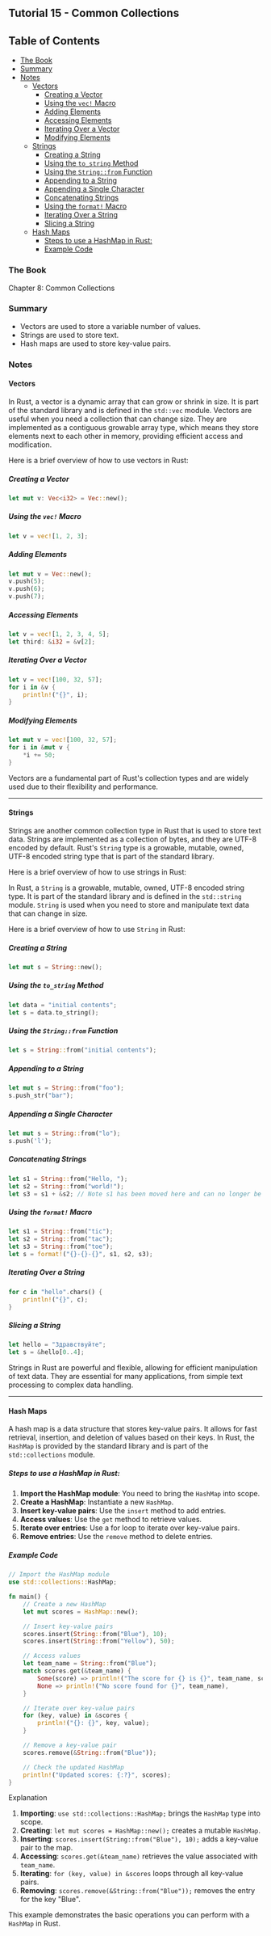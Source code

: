 ## Tutorial 15 - Common Collections

## Table of Contents

<!-- vim-markdown-toc GFM -->

* [The Book](#the-book)
* [Summary](#summary)
* [Notes](#notes)
    * [Vectors](#vectors)
        * [Creating a Vector](#creating-a-vector)
        * [Using the `vec!` Macro](#using-the-vec-macro)
        * [Adding Elements](#adding-elements)
        * [Accessing Elements](#accessing-elements)
        * [Iterating Over a Vector](#iterating-over-a-vector)
        * [Modifying Elements](#modifying-elements)
    * [Strings](#strings)
        * [Creating a String](#creating-a-string)
        * [Using the `to_string` Method](#using-the-to_string-method)
        * [Using the `String::from` Function](#using-the-stringfrom-function)
        * [Appending to a String](#appending-to-a-string)
        * [Appending a Single Character](#appending-a-single-character)
        * [Concatenating Strings](#concatenating-strings)
        * [Using the `format!` Macro](#using-the-format-macro)
        * [Iterating Over a String](#iterating-over-a-string)
        * [Slicing a String](#slicing-a-string)
    * [Hash Maps](#hash-maps)
        * [Steps to use a HashMap in Rust:](#steps-to-use-a-hashmap-in-rust)
        * [Example Code](#example-code)

<!-- vim-markdown-toc -->

### The Book

Chapter 8: Common Collections

### Summary

- Vectors are used to store a variable number of values.
- Strings are used to store text.
- Hash maps are used to store key-value pairs.

### Notes

#### Vectors

In Rust, a vector is a dynamic array that can grow or shrink in size. It is part of the standard library and is defined in the `std::vec` module. Vectors are useful when you need a collection that can change size. They are implemented as a contiguous growable array type, which means they store elements next to each other in memory, providing efficient access and modification.

Here is a brief overview of how to use vectors in Rust:

##### Creating a Vector

```rust
let mut v: Vec<i32> = Vec::new();
```

##### Using the `vec!` Macro

```rust
let v = vec![1, 2, 3];
```

##### Adding Elements

```rust
let mut v = Vec::new();
v.push(5);
v.push(6);
v.push(7);
```

##### Accessing Elements

```rust
let v = vec![1, 2, 3, 4, 5];
let third: &i32 = &v[2];
```

##### Iterating Over a Vector

```rust
let v = vec![100, 32, 57];
for i in &v {
    println!("{}", i);
}
```

##### Modifying Elements

```rust
let mut v = vec![100, 32, 57];
for i in &mut v {
    *i += 50;
}
```

Vectors are a fundamental part of Rust's collection types and are widely used due to their flexibility and performance.

---

#### Strings

Strings are another common collection type in Rust that is used to store text data. Strings are implemented as a collection of bytes, and they are UTF-8 encoded by default. Rust's `String` type is a growable, mutable, owned, UTF-8 encoded string type that is part of the standard library.

Here is a brief overview of how to use strings in Rust:

In Rust, a `String` is a growable, mutable, owned, UTF-8 encoded string type. It is part of the standard library and is defined in the `std::string` module. `String` is used when you need to store and manipulate text data that can change in size.

Here is a brief overview of how to use `String` in Rust:

##### Creating a String

```rust
let mut s = String::new();
```

##### Using the `to_string` Method

```rust
let data = "initial contents";
let s = data.to_string();
```

##### Using the `String::from` Function

```rust
let s = String::from("initial contents");
```

##### Appending to a String

```rust
let mut s = String::from("foo");
s.push_str("bar");
```

##### Appending a Single Character

```rust
let mut s = String::from("lo");
s.push('l');
```

##### Concatenating Strings

```rust
let s1 = String::from("Hello, ");
let s2 = String::from("world!");
let s3 = s1 + &s2; // Note s1 has been moved here and can no longer be used
```

##### Using the `format!` Macro

```rust
let s1 = String::from("tic");
let s2 = String::from("tac");
let s3 = String::from("toe");
let s = format!("{}-{}-{}", s1, s2, s3);
```

##### Iterating Over a String

```rust
for c in "hello".chars() {
    println!("{}", c);
}
```

##### Slicing a String

```rust
let hello = "Здравствуйте";
let s = &hello[0..4];
```

Strings in Rust are powerful and flexible, allowing for efficient manipulation of text data. They are essential for many applications, from simple text processing to complex data handling.

---

#### Hash Maps

A hash map is a data structure that stores key-value pairs. It allows for fast retrieval, insertion, and deletion of values based on their keys. In Rust, the `HashMap` is provided by the standard library and is part of the `std::collections` module.

##### Steps to use a HashMap in Rust:

1. **Import the HashMap module**: You need to bring the `HashMap` into scope.
2. **Create a HashMap**: Instantiate a new `HashMap`.
3. **Insert key-value pairs**: Use the `insert` method to add entries.
4. **Access values**: Use the `get` method to retrieve values.
5. **Iterate over entries**: Use a for loop to iterate over key-value pairs.
6. **Remove entries**: Use the `remove` method to delete entries.

##### Example Code

```rust
// Import the HashMap module
use std::collections::HashMap;

fn main() {
    // Create a new HashMap
    let mut scores = HashMap::new();

    // Insert key-value pairs
    scores.insert(String::from("Blue"), 10);
    scores.insert(String::from("Yellow"), 50);

    // Access values
    let team_name = String::from("Blue");
    match scores.get(&team_name) {
        Some(score) => println!("The score for {} is {}", team_name, score),
        None => println!("No score found for {}", team_name),
    }

    // Iterate over key-value pairs
    for (key, value) in &scores {
        println!("{}: {}", key, value);
    }

    // Remove a key-value pair
    scores.remove(&String::from("Blue"));

    // Check the updated HashMap
    println!("Updated scores: {:?}", scores);
}
```

Explanation

1. **Importing**: `use std::collections::HashMap;` brings the `HashMap` type into scope.
2. **Creating**: `let mut scores = HashMap::new();` creates a mutable `HashMap`.
3. **Inserting**: `scores.insert(String::from("Blue"), 10);` adds a key-value pair to the map.
4. **Accessing**: `scores.get(&team_name)` retrieves the value associated with `team_name`.
5. **Iterating**: `for (key, value) in &scores` loops through all key-value pairs.
6. **Removing**: `scores.remove(&String::from("Blue"));` removes the entry for the key "Blue".

This example demonstrates the basic operations you can perform with a `HashMap` in Rust.
